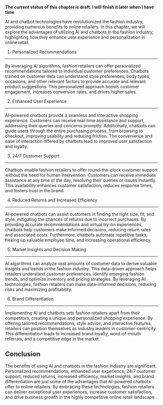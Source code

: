 **The current status of this chapter is draft. I will finish it later when I have time**

AI and chatbot technologies have revolutionized the fashion industry, providing numerous benefits to online retailers. In this chapter, we will explore the advantages of utilizing AI and chatbots in the fashion industry, highlighting how they enhance user experience and personalization in online retail.

1. Personalized Recommendations
-------------------------------

By leveraging AI algorithms, fashion retailers can offer personalized recommendations tailored to individual customer preferences. Chatbots trained on customer data can understand style preferences, body types, occasions, and other relevant factors to provide accurate and relevant product suggestions. This personalized approach boosts customer engagement, increases conversion rates, and drives higher sales.

2. Enhanced User Experience
---------------------------

AI-powered chatbots provide a seamless and interactive shopping experience. Customers can receive real-time assistance and support, addressing their queries and concerns promptly. Additionally, chatbots can guide users through the entire purchasing process, from browsing to checkout, improving usability and reducing friction. The convenience and ease of interaction offered by chatbots lead to improved user satisfaction and loyalty.

3. 24/7 Customer Support
------------------------

Chatbots enable fashion retailers to offer round-the-clock customer support without the need for human intervention. Customers can receive immediate assistance at any time of the day, resolving their queries or issues instantly. This availability enhances customer satisfaction, reduces response times, and fosters trust in the brand.

4. Reduced Returns and Increased Efficiency
-------------------------------------------

AI-powered chatbots can assist customers in finding the right size, fit, and style, mitigating the chances of returns due to incorrect purchases. By providing accurate recommendations and virtual try-on experiences, chatbots help customers make informed decisions, reducing return rates and associated costs. Furthermore, chatbots automate repetitive tasks, freeing up valuable employee time, and increasing operational efficiency.

5. Market Insights and Decision Making
--------------------------------------

AI algorithms can analyze vast amounts of customer data to derive valuable insights and trends in the fashion industry. This data-driven approach helps retailers understand customer preferences, identify emerging fashion trends, and optimize inventory and pricing strategies. By leveraging AI technologies, fashion retailers can make data-informed decisions, reducing risks and maximizing profitability.

6. Brand Differentiation
------------------------

Implementing AI and chatbots sets fashion retailers apart from their competitors, creating a unique and personalized shopping experience. By offering tailored recommendations, style advice, and interactive features, retailers can position themselves as industry leaders in customer-centricity. This differentiation leads to increased brand loyalty, word-of-mouth referrals, and a competitive edge in the market.

Conclusion
----------

The benefits of using AI and chatbots in the fashion industry are significant. Personalized recommendations, enhanced user experience, 24/7 customer support, reduced returns, increased efficiency, market insights, and brand differentiation are just some of the advantages that AI-powered chatbots offer to online retailers. By embracing these technologies, fashion retailers can deliver exceptional user experiences, increase customer satisfaction, and drive business growth in the highly competitive online retail landscape.
